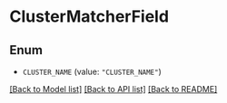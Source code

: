 # ClusterMatcherField

## Enum


* `CLUSTER_NAME` (value: `"CLUSTER_NAME"`)


[[Back to Model list]](../README.md#documentation-for-models) [[Back to API list]](../README.md#documentation-for-api-endpoints) [[Back to README]](../README.md)


